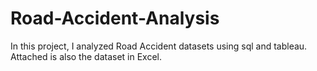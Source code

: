 # Road-Accident-Analysis
In this project, I analyzed Road Accident datasets using sql and tableau. Attached is also the dataset in Excel.
